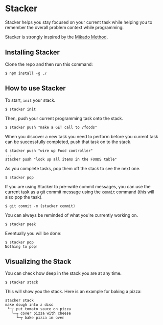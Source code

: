 
# Stacker

Stacker helps you stay focused on your current task while helping you to remember the overall problem context while programming.

Stacker is strongly inspired by the [Mikado Method](http://mikadomethod.info/).

## Installing Stacker

Clone the repo and then run this command:

```shell
$ npm install -g ./
```

## How to use Stacker

To start, `init` your stack.

```shell
$ stacker init
```

Then, push your current programming task onto the stack.

```shell
$ stacker push "make a GET call to /foods"
```

When you discover a new task you need to perform before you current task can be successfully completed, push that task on to the stack.

```shell
$ stacker push "wire up Food controller"
...
stacker push "look up all items in the FOODS table"
```

As you complete tasks, pop them off the stack to see the next one.

```shell
$ stacker pop
```

If you are using Stacker to pre-write commit messages, you can use the current task as a git commit message 
using the `commit` command (this will also pop the task).

```shell
$ git commit -m (stacker commit)
```

You can always be reminded of what you're currently working on.


```shell
$ stacker peek
```

Eventually you will be done:

```shell
$ stacker pop
Nothing to pop!
```

## Visualizing the Stack

You can check how deep in the stack you are at any time.

```shell
$ stacker stack
```

This will show you the stack. Here is an example for baking a pizza:

```
stacker stack
make dough into a disc
 └─┬ put tomato sauce on pizza
   └─┬ cover pizza with cheese
     └─┬ bake pizza in oven
```
